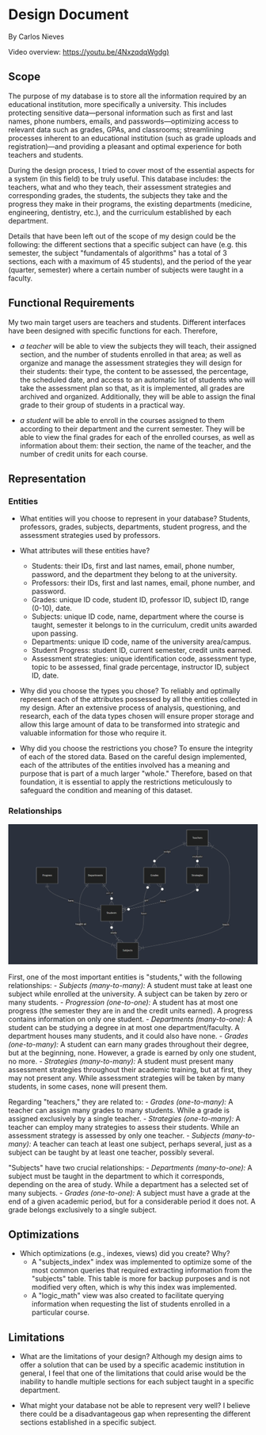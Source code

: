 # Design Document

By Carlos Nieves

Video overview: <https://youtu.be/4NxzqdqWgdg)>

## Scope

The purpose of my database is to store all the information required by an educational institution, more specifically a university. This includes protecting sensitive data—personal information such as first and last names, phone numbers, emails, and passwords—optimizing access to relevant data such as grades, GPAs, and classrooms; streamlining processes inherent to an educational institution (such as grade uploads and registration)—and providing a pleasant and optimal experience for both teachers and students.

During the design process, I tried to cover most of the essential aspects for a system (in this field) to be truly useful. This database includes: the teachers, what and who they teach, their assessment strategies and corresponding grades, the students, the subjects they take and the progress they make in their programs, the existing departments (medicine, engineering, dentistry, etc.), and the curriculum established by each department.

Details that have been left out of the scope of my design could be the following: the different sections that a specific subject can have (e.g. this semester, the subject "fundamentals of algorithms" has a total of 3 sections, each with a maximum of 45 students), and the period of the year (quarter, semester) where a certain number of subjects were taught in a faculty.

## Functional Requirements

My two main target users are teachers and students. Different interfaces have been designed with specific functions for each. Therefore,

- *a teacher* will be able to view the subjects they will teach, their assigned section, and the number of students enrolled in that area; as well as organize and manage the assessment strategies they will design for their students: their type, the content to be assessed, the percentage, the scheduled date, and access to an automatic list of students who will take the assessment plan so that, as it is implemented, all grades are archived and organized. Additionally, they will be able to assign the final grade to their group of students in a practical way.

- *a student* will be able to enroll in the courses assigned to them according to their department and the current semester. They will be able to view the final grades for each of the enrolled courses, as well as information about them: their section, the name of the teacher, and the number of credit units for each course.

## Representation

### Entities

* What entities will you choose to represent in your database?
    Students, professors, grades, subjects, departments, student progress, and the assessment strategies used by professors.

* What attributes will these entities have?
    - Students: their IDs, first and last names, email, phone number, password, and the department they belong to at the university.
    - Professors: their IDs, first and last names, email, phone number, and password.
    - Grades: unique ID code, student ID, professor ID, subject ID, range (0-10), date.
    - Subjects: unique ID code, name, department where the course is taught, semester it belongs to in the curriculum, credit units awarded upon passing.
    - Departments: unique ID code, name of the university area/campus.
    - Student Progress: student ID, current semester, credit units earned.
    - Assessment strategies: unique identification code, assessment type, topic to be assessed, final grade percentage, instructor ID, subject ID, date.

* Why did you choose the types you chose?
    To reliably and optimally represent each of the attributes possessed by all the entities collected in my design. After an extensive process of analysis, questioning, and research, each of the data types chosen will ensure proper storage and allow this large amount of data to be transformed into strategic and valuable information for those who require it.

* Why did you choose the restrictions you chose?
    To ensure the integrity of each of the stored data. Based on the careful design implemented, each of the attributes of the entities involved has a meaning and purpose that is part of a much larger "whole." Therefore, based on that foundation, it is essential to apply the restrictions meticulously to safeguard the condition and meaning of this dataset.

### Relationships

![ER Diagram](er_diagram.png)

First, one of the most important entities is "students," with the following relationships:
    - *Subjects (many-to-many):* A student must take at least one subject while enrolled at the university. A subject can be taken by zero or many students.
    - *Progression (one-to-one):* A student has at most one progress (the semester they are in and the credit units earned). A progress contains information on only one student.
    - *Departments (many-to-one):* A student can be studying a degree in at most one department/faculty. A department houses many students, and it could also have none.
    - *Grades (one-to-many):* A student can earn many grades throughout their degree, but at the beginning, none. However, a grade is earned by only one student, no more.
    - *Strategies (many-to-many):* A student must present many assessment strategies throughout their academic training, but at first, they may not present any. While assessment strategies will be taken by many students, in some cases, none will present them.

Regarding "teachers," they are related to:
    - *Grades (one-to-many):* A teacher can assign many grades to many students. While a grade is assigned exclusively by a single teacher.
    - *Strategies (one-to-many):* A teacher can employ many strategies to assess their students. While an assessment strategy is assessed by only one teacher.
    - *Subjects (many-to-many):* A teacher can teach at least one subject, perhaps several, just as a subject can be taught by at least one teacher, possibly several.

"Subjects" have two crucial relationships:
    - *Departments (many-to-one):* A subject must be taught in the department to which it corresponds, depending on the area of ​​study. While a department has a selected set of many subjects.
    - *Grades (one-to-one):* A subject must have a grade at the end of a given academic period, but for a considerable period it does not. A grade belongs exclusively to a single subject.

## Optimizations

* Which optimizations (e.g., indexes, views) did you create? Why?
    - A "subjects_index" index was implemented to optimize some of the most common queries that required extracting information from the "subjects" table. This table is more for backup purposes and is not modified very often, which is why this index was implemented.
    - A "logic_math" view was also created to facilitate querying information when requesting the list of students enrolled in a particular course.

## Limitations

* What are the limitations of your design?
    Although my design aims to offer a solution that can be used by a specific academic institution in general, I feel that one of the limitations that could arise would be the inability to handle multiple sections for each subject taught in a specific department.

* What might your database not be able to represent very well?
    I believe there could be a disadvantageous gap when representing the different sections established in a specific subject.